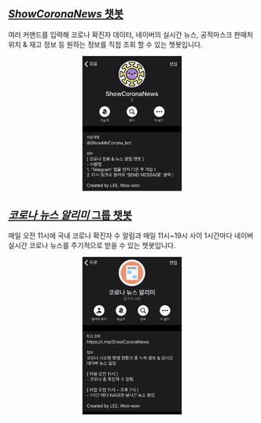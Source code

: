 ## [*ShowCoronaNews* 챗봇](https://github.com/wwlee94/telegram-chatbot-covid19/tree/master/introduction/show_corona_news)
여러 커맨드를 입력해 코로나 확진자 데이터, 네이버의 실시간 뉴스, 공적마스크 판매처 위치 & 재고 정보 등 원하는 정보를 직접 조회 할 수 있는 챗봇입니다.

<p align="center"><img src="./images/show_corona_news.jpg" width="40%" height="40%"></p>


## [*코로나 뉴스 알리미* 그룹 챗봇](https://github.com/wwlee94/telegram-chatbot-covid19/tree/master/introduction/show_corona_group)
매일 오전 11시에 국내 코로나 확진자 수 알림과 매일 11시~19시 사이 1시간마다 네이버 실시간 코로나 뉴스를 주기적으로 받을 수 있는 챗봇입니다.

<p align="center"><img src="./images/show_corona_group.jpg" width="40%" height="40%"></p>